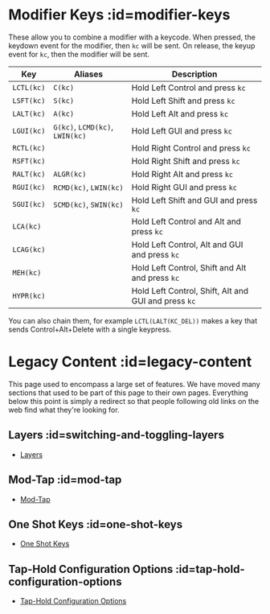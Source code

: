 # Modifier Keys :id=modifier-keys

These allow you to combine a modifier with a keycode. When pressed, the keydown event for the modifier, then `kc` will be sent. On release, the keyup event for `kc`, then the modifier will be sent.

|Key       |Aliases                        |Description                                         |
|----------|-------------------------------|----------------------------------------------------|
|`LCTL(kc)`|`C(kc)`                        |Hold Left Control and press `kc`                    |
|`LSFT(kc)`|`S(kc)`                        |Hold Left Shift and press `kc`                      |
|`LALT(kc)`|`A(kc)`                        |Hold Left Alt and press `kc`                        |
|`LGUI(kc)`|`G(kc)`, `LCMD(kc)`, `LWIN(kc)`|Hold Left GUI and press `kc`                        |
|`RCTL(kc)`|                               |Hold Right Control and press `kc`                   |
|`RSFT(kc)`|                               |Hold Right Shift and press `kc`                     |
|`RALT(kc)`|`ALGR(kc)`                     |Hold Right Alt and press `kc`                       |
|`RGUI(kc)`|`RCMD(kc)`, `LWIN(kc)`         |Hold Right GUI and press `kc`                       |
|`SGUI(kc)`|`SCMD(kc)`, `SWIN(kc)`         |Hold Left Shift and GUI and press `kc`              |
|`LCA(kc)` |                               |Hold Left Control and Alt and press `kc`            |
|`LCAG(kc)`|                               |Hold Left Control, Alt and GUI and press `kc`       |
|`MEH(kc)` |                               |Hold Left Control, Shift and Alt and press `kc`     |
|`HYPR(kc)`|                               |Hold Left Control, Shift, Alt and GUI and press `kc`|

You can also chain them, for example `LCTL(LALT(KC_DEL))` makes a key that sends Control+Alt+Delete with a single keypress.

# Legacy Content :id=legacy-content

This page used to encompass a large set of features. We have moved many sections that used to be part of this page to their own pages. Everything below this point is simply a redirect so that people following old links on the web find what they're looking for.

## Layers :id=switching-and-toggling-layers

* [Layers](feature_layers.md)

## Mod-Tap :id=mod-tap

* [Mod-Tap](mod_tap.md)

## One Shot Keys :id=one-shot-keys

* [One Shot Keys](one_shot_keys.md)

## Tap-Hold Configuration Options :id=tap-hold-configuration-options

* [Tap-Hold Configuration Options](tap_hold.md)
